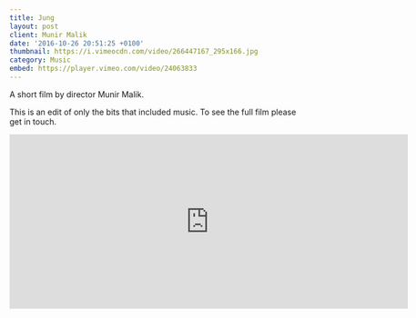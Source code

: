 ```yaml
---
title: Jung
layout: post
client: Munir Malik
date: '2016-10-26 20:51:25 +0100'
thumbnail: https://i.vimeocdn.com/video/266447167_295x166.jpg
category: Music
embed: https://player.vimeo.com/video/24063833
---
```


A short film by director Munir Malik.

This is an edit of only the bits that included music. To see the full film please get in touch.

<iframe style="border: 0; width: 700px; height: 307px;" src="https://bandcamp.com/EmbeddedPlayer/album=21961174/size=large/bgcol=ffffff/linkcol=333333/artwork=none/transparent=true/" seamless="">[Munir Malik's Jung OST by Skillbard](http://skillbard.bandcamp.com/album/munir-maliks-jung-ost)</iframe></p>
